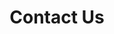 ---
type: page
layout: contact-us
url: /contact-us
title: 'Contact Us'
params:
page-status: 'inner-page'
---